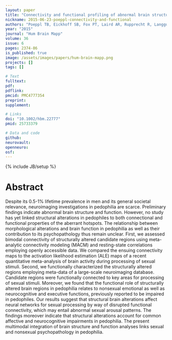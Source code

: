 ```yaml
---
layout: paper
title: "Connectivity and functional profiling of abnormal brain structures in pedophilia."
nickname: 2015-06-23-poeppl-connectivity-and-functional
authors: "Poeppl TB, Eickhoff SB, Fox PT, Laird AR, Rupprecht R, Langguth B, Bzdok D"
year: "2015"
journal: "Hum Brain Mapp"
volume: 36
issue: 6
pages: 2374-86
is_published: true
image: /assets/images/papers/hum-brain-mapp.png
projects: []
tags: []

# Text
fulltext:
pdf:
pdflink:
pmcid: PMC4777354
preprint:
supplement:

# Links
doi: "10.1002/hbm.22777"
pmid: 25733379

# Data and code
github:
neurovault:
openneuro:
osf:
---
```

{% include JB/setup %}

# Abstract

Despite its 0.5-1% lifetime prevalence in men and its general societal relevance, neuroimaging investigations in pedophilia are scarce. Preliminary findings indicate abnormal brain structure and function. However, no study has yet linked structural alterations in pedophiles to both connectional and functional properties of the aberrant hotspots. The relationship between morphological alterations and brain function in pedophilia as well as their contribution to its psychopathology thus remain unclear. First, we assessed bimodal connectivity of structurally altered candidate regions using meta-analytic connectivity modeling (MACM) and resting-state correlations employing openly accessible data. We compared the ensuing connectivity maps to the activation likelihood estimation (ALE) maps of a recent quantitative meta-analysis of brain activity during processing of sexual stimuli. Second, we functionally characterized the structurally altered regions employing meta-data of a large-scale neuroimaging database. Candidate regions were functionally connected to key areas for processing of sexual stimuli. Moreover, we found that the functional role of structurally altered brain regions in pedophilia relates to nonsexual emotional as well as neurocognitive and executive functions, previously reported to be impaired in pedophiles. Our results suggest that structural brain alterations affect neural networks for sexual processing by way of disrupted functional connectivity, which may entail abnormal sexual arousal patterns. The findings moreover indicate that structural alterations account for common affective and neurocognitive impairments in pedophilia. The present multimodal integration of brain structure and function analyses links sexual and nonsexual psychopathology in pedophilia.
